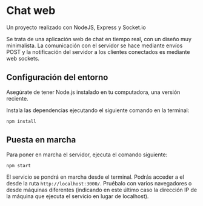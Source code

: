 # Chat web

Un proyecto realizado con NodeJS, Express y Socket.io

Se trata de una aplicación web de chat en tiempo real, con un diseño muy minimalista. La comunicación con el servidor se hace mediante envíos POST y la notificación del servidor a los clientes conectados es mediante web sockets.

## Configuración del entorno

Asegúrate de tener Node.js instalado en tu computadora, una versión reciente.

Instala las dependencias ejecutando el siguiente comando en la terminal:

```shell
npm install
```

## Puesta en marcha

Para poner en marcha el servidor, ejecuta el comando siguiente:

```shell
npm start
```

El servicio se pondrá en marcha desde el terminal. Podrás acceder a el desde la ruta `http://localhost:3000/`. Pruébalo con varios navegadores o desde máquinas diferentes (indicando en este último caso la dirección IP de la máquina que ejecuta el servicio en lugar de localhost).